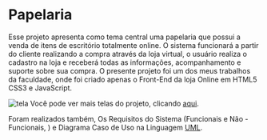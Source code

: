 # Papelaria
Esse projeto apresenta como tema central uma papelaria que possui a venda de itens de escritório totalmente online. O sistema funcionará a partir do cliente realizando a compra através da loja virtual, o usuário realiza o cadastro na loja e receberá todas as informações,  acompanhamento e suporte sobre sua compra. O presente projeto foi um dos meus trabalhos da faculdade, onde foi criado apenas o Front-End da loja Online em HTML5 CSS3 e JavaScript.

![tela](https://user-images.githubusercontent.com/66570013/85856379-4e975100-b78e-11ea-91f6-6211e8c0a38e.png)
Você pode ver mais telas  do projeto, clicando [aqui](https://github.com/cinthiabs/Papelaria/tree/master/telas).

Foram realizados também, Os Requisitos do Sistema (Funcionais e Não - Funcionais, ) e Diagrama Caso de Uso na Linguagem [UML](https://github.com/cinthiabs/Papelaria/blob/master/telas/Diagrama%20Caso%20de%20uso%20%20UML-%20Venda%20de%20Produto.png).
